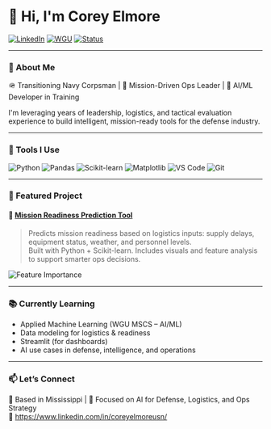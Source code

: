 # 👋 Hi, I'm Corey Elmore

[![LinkedIn](https://img.shields.io/badge/LinkedIn-Connect-blue?logo=linkedin)](https://www.linkedin.com/in/coreyelmoreusn/)
[![WGU](https://img.shields.io/badge/WGU%20MS-AI/ML-6A5ACD?logo=gradle&logoColor=white)](https://www.wgu.edu/)
[![Status](https://img.shields.io/badge/Clearance-Active%20Secret-success?logo=gov)]()

---

### 🧠 About Me

🪖 Transitioning Navy Corpsman | 🎯 Mission-Driven Ops Leader | 🧠 AI/ML Developer in Training

I'm leveraging years of leadership, logistics, and tactical evaluation experience to build intelligent, mission-ready tools for the defense industry.

---

### 🔧 Tools I Use

![Python](https://img.shields.io/badge/Python-3776AB?logo=python&logoColor=white)
![Pandas](https://img.shields.io/badge/Pandas-150458?logo=pandas)
![Scikit-learn](https://img.shields.io/badge/scikit--learn-F7931E?logo=scikit-learn&logoColor=white)
![Matplotlib](https://img.shields.io/badge/Matplotlib-11557C?logo=plotly&logoColor=white)
![VS Code](https://img.shields.io/badge/VS%20Code-007ACC?logo=visualstudiocode&logoColor=white)
![Git](https://img.shields.io/badge/Git-F05032?logo=git&logoColor=white)

---

### 🚀 Featured Project

#### 🧠 [Mission Readiness Prediction Tool](https://github.com/coreyelmore-dev/mission-readiness-ml)

> Predicts mission readiness based on logistics inputs: supply delays, equipment status, weather, and personnel levels.  
> Built with Python + Scikit-learn. Includes visuals and feature analysis to support smarter ops decisions.

![Feature Importance](https://raw.githubusercontent.com/coreyelmore-dev/coreyelmore-dev/main/feature_importance.png)

---

### 📚 Currently Learning
- Applied Machine Learning (WGU MSCS – AI/ML)
- Data modeling for logistics & readiness
- Streamlit (for dashboards)
- AI use cases in defense, intelligence, and operations

---

### 📫 Let’s Connect
📍 Based in Mississippi | 🎯 Focused on AI for Defense, Logistics, and Ops Strategy  
🔗 https://www.linkedin.com/in/coreyelmoreusn/
